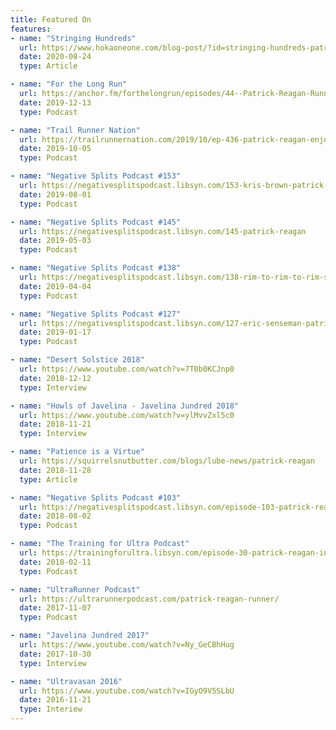 ```yaml
---
title: Featured On
features:
- name: "Stringing Hundreds"
  url: https://www.hokaoneone.com/blog-post/?id=stringing-hundreds-patrick-reagan
  date: 2020-08-24
  type: Article

- name: "For the Long Run"
  url: https://anchor.fm/forthelongrun/episodes/44--Patrick-Reagan-Running-long-and-feeling-strong-e9gac1
  date: 2019-12-13
  type: Podcast

- name: "Trail Runner Nation"
  url: https://trailrunnernation.com/2019/10/ep-436-patrick-reagan-enjoying-the-view/
  date: 2019-10-05
  type: Podcast

- name: "Negative Splits Podcast #153"
  url: https://negativesplitspodcast.libsyn.com/153-kris-brown-patrick-reagan-and-eric-senseman
  date: 2019-08-01
  type: Podcast

- name: "Negative Splits Podcast #145"
  url: https://negativesplitspodcast.libsyn.com/145-patrick-reagan
  date: 2019-05-03
  type: Podcast

- name: "Negative Splits Podcast #138"
  url: https://negativesplitspodcast.libsyn.com/138-rim-to-rim-to-rim-sleepovers-with-pat-eric-kris
  date: 2019-04-04
  type: Podcast

- name: "Negative Splits Podcast #127"
  url: https://negativesplitspodcast.libsyn.com/127-eric-senseman-patrick-reagan-kris-brown
  date: 2019-01-17
  type: Podcast

- name: "Desert Solstice 2018"
  url: https://www.youtube.com/watch?v=7T0b0KCJnp0
  date: 2018-12-12
  type: Interview

- name: "Howls of Javelina - Javelina Jundred 2018"
  url: https://www.youtube.com/watch?v=ylMvvZxl5c0
  date: 2018-11-21
  type: Interview

- name: "Patience is a Virtue"
  url: https://squirrelsnutbutter.com/blogs/lube-news/patrick-reagan
  date: 2018-11-28
  type: Article

- name: "Negative Splits Podcast #103"
  url: https://negativesplitspodcast.libsyn.com/episode-103-patrick-reagan
  date: 2018-08-02
  type: Podcast

- name: "The Training for Ultra Podcast"
  url: https://trainingforultra.libsyn.com/episode-30-patrick-reagan-interview-black-canyon-preview-w-erik-senseman-tim-freriks-recap-w-courtney-dauwalter
  date: 2018-02-11
  type: Podcast

- name: "UltraRunner Podcast"
  url: https://ultrarunnerpodcast.com/patrick-reagan-runner/
  date: 2017-11-07
  type: Podcast

- name: "Javelina Jundred 2017"
  url: https://www.youtube.com/watch?v=Ny_GeCBhHug
  date: 2017-10-30
  type: Interview

- name: "Ultravasan 2016"
  url: https://www.youtube.com/watch?v=IGyO9V5SLbU
  date: 2016-11-21
  type: Interiew
---
```

